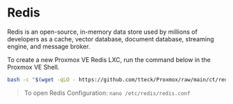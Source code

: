 # Redis

Redis is an open-source, in-memory data store used by millions of developers as a cache, vector database, document database, streaming engine, and message broker.

To create a new Proxmox VE Redis LXC, run the command below in the Proxmox VE Shell.

```bash
bash -c "$(wget -qLO - https://github.com/tteck/Proxmox/raw/main/ct/redis.sh)"
```

> To open Redis Configuration: `nano /etc/redis/redis.conf`
